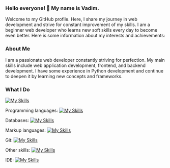 ### **Hello everyone! 👋 My name is Vadim.**
Welcome to my GitHub profile. Here, I share my journey in web development and strive for constant improvement of my skills. I am a beginner web developer who learns new soft skills every day to become even better. Here is some information about my interests and achievements:


### **About Me**
I am a passionate web developer constantly striving for perfection. My main skills include web application development, frontend, and backend development. I have some experience in Python development and continue to deepen it by learning new concepts and frameworks.

### **What I Do**
[![My Skills](https://skillicons.dev/icons?i=js,html,css,figma,docker,git,github,githubactions,gitlab,mysql,postgres,py,discord,bots,django,flask,idea,sqlite,sublime,visualstudio,vscode,&theme=light)](https://skillicons.dev)

Programming languages: 
[![My Skills](https://skillicons.dev/icons?i=js,django,flask,py&theme=light)](https://skillicons.dev)

Databases:
[![My Skills](https://skillicons.dev/icons?i=mysql,postgres,sqlite&theme=light)](https://skillicons.dev)

Markup languages:
[![My Skills](https://skillicons.dev/icons?i=html,css&theme=light)](https://skillicons.dev)

Git:
[![My Skills](https://skillicons.dev/icons?i=git,github,githubactions,gitlab&theme=light)](https://skillicons.dev)

Other skills:
[![My Skills](https://skillicons.dev/icons?i=figma,docker,discord,bots&theme=light)](https://skillicons.dev)

IDE:
[![My Skills](https://skillicons.dev/icons?i=idea,sublime,visualstudio,vscode,&theme=light)](https://skillicons.dev)



